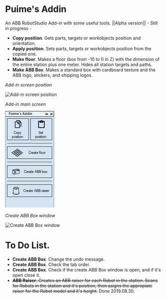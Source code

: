 # Puime's Addin
An ABB RobotStudio Add-in with some useful tools. ||Alpha version|| - Still in progress -

* **Copy position**. Gets parts, targets or workobjects position and orientation.
* **Apply position**. Sets parts, targets or workobjects position from the copied one.
* **Make floor**. Makes a floor (box from -10 to 0 in Z) with the dimension of the entire station plus one meter. Hides all station targets and paths.
* **Make ABB Box**. Makes a standard box with cardboard texture and the ABB logo, stickers, and shipping logos.

*Add-in screen position*

![Add-in screen position](https://github.com/SergioPuimeABB/Puime-s_Addin/blob/master/Puime's_Addin/Screenshots/001.png)


*Add-in main screen*

![Add-in main screen](https://github.com/SergioPuimeABB/Puime-s_Addin/blob/master/Puime's_Addin/Screenshots/002.png)


*Create ABB Box window*

![Create ABB Box window](https://github.com/SergioPuimeABB/Puime-s_Addin/blob/master/Puime's_Addin/Screenshots/003.png)




# To Do List.

* **Create ABB Box**. Change the undo message.
* **Create ABB Box**. Check the tab order.
* **Create ABB Box**. Check if the create ABB Box window is open, and if it's open close it.
* ~~**ABB Raiser**. Creates an ABB raiser for each Robot in the station. Scans for Robots in the station and it's position, then asigns the appropiate raiser for the Robot model and it's height.~~ Done 2019.08.30.
